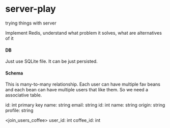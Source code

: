 # server-play
trying things with server

Implement Redis, understand what problem it solves, what are alternatives of it

#### DB

Just use SQLite file. It can be just persisted.

#### Schema

This is many-to-many relationship. Each user can have multiple fav beans and each bean can have multiple users that like them. So we need a associative table.

<users>
id: int primary key
name: string
email: string

<coffee>
id: int
name: string
origin: string
profile: string

<join_users_coffee>
user_id: int
coffee_id: int
